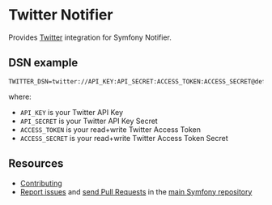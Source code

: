Twitter Notifier
===============

Provides [Twitter](https://twitter.com) integration for Symfony Notifier.

DSN example
-----------

```
TWITTER_DSN=twitter://API_KEY:API_SECRET:ACCESS_TOKEN:ACCESS_SECRET@default
```

where:
 - `API_KEY` is your Twitter API Key
 - `API_SECRET` is your Twitter API Key Secret
 - `ACCESS_TOKEN` is your read+write Twitter Access Token
 - `ACCESS_SECRET` is your read+write Twitter Access Token Secret

Resources
---------

 * [Contributing](https://symfony.com/doc/current/contributing/index.html)
 * [Report issues](https://github.com/symfony/symfony/issues) and
   [send Pull Requests](https://github.com/symfony/symfony/pulls)
   in the [main Symfony repository](https://github.com/symfony/symfony)
